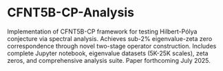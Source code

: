 # CFNT5B-CP-Analysis
Implementation of CFNT5B-CP framework for testing Hilbert-Pólya conjecture via spectral analysis. Achieves sub-2% eigenvalue-zeta zero correspondence through novel two-stage operator construction. Includes complete Jupyter notebook, eigenvalue datasets (5K-25K scales), zeta zeros, and comprehensive analysis suite. Paper forthcoming July 2025.
